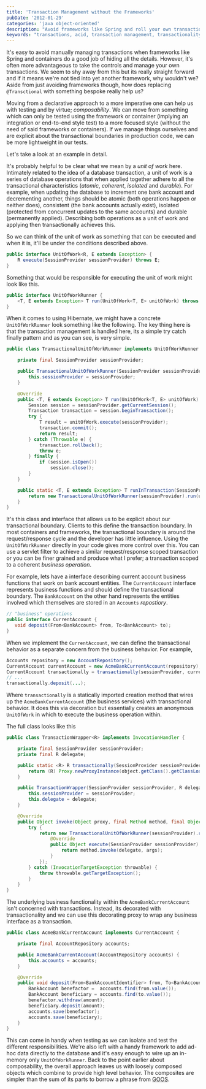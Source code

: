 ```yaml
---
title: 'Transaction Management without the Frameworks'
pubDate: '2012-01-29'
categories: 'java object-oriented'
description: "Avoid frameworks like Spring and roll your own transaction management. Declarative approaches like Spring, by definition, take away control. Moving towards an imperative approach gives it back. Don't be put of, it's actually very straight forward."
keywords: "transactions, acid, transaction management, transactionality, GOOS, unit of work, declarative vs imperative, spring"
---
```


It's easy to avoid manually managing transactions when frameworks like Spring and containers do a good job of hiding all the details. However, it's often more advantageous to take the controls and manage your own transactions. We seem to shy away from this but its really straight forward and if it means we're not tied into yet another framework, why wouldn't we? Aside from just avoiding frameworks though, how does replacing `@Transctional` with something bespoke really help us?
  
Moving from a declarative approach to a more imperative one can help us with testing and by virtue; _composability_. We can move from something which can only be tested using the framework or container (implying an integration or end-to-end style test) to a more focused style (without the need of said frameworks or containers). If we manage things ourselves and are explicit about the transactional boundaries in production code, we can be more lightweight in our tests.

Let's take a look at an example in detail.

It's probably helpful to be clear what we mean by a _unit of work_ here. Intimately related to the idea of a database transaction, a unit of work is a series of database operations that when applied together adhere to all the transactional characteristics (_atomic_, _coherent_, _isolated_ and _durable_). For example, when updating the database to increment one bank account and decrementing another, things should be atomic (both operations happen or neither does), consistent (the bank accounts actually exist), isolated (protected from concurrent updates to the same accounts) and durable (permanently applied). Describing both operations as a unit of work and applying then transactionally achieves this.

So we can think of the unit of work as something that can be executed and when it is, it'll be under the conditions described above.

  

``` java
public interface UnitOfWork<R, E extends Exception> {
    R execute(SessionProvider sessionProvider) throws E;
}
```
  
Something that would be responsible for executing the unit of work might look like this.

  

``` java
public interface UnitOfWorkRunner {
    <T, E extends Exception> T run(UnitOfWork<T, E> unitOfWork) throws Throwable;
}
```
  
When it comes to using Hibernate, we might have a concrete `UnitOfWorkRunner` look something like the following. The key thing here is that the transaction management is handled here, its a simple try catch finally pattern and as you can see, is very simple.


``` java
public class TransactionalUnitOfWorkRunner implements UnitOfWorkRunner {

    private final SessionProvider sessionProvider;

    public TransactionalUnitOfWorkRunner(SessionProvider sessionProvider) {
        this.sessionProvider = sessionProvider;
    }

    @Override
    public <T, E extends Exception> T run(UnitOfWork<T, E> unitOfWork) throws Throwable {
        Session session = sessionProvider.getCurrentSession();
        Transaction transaction = session.beginTransaction();
        try {
            T result = unitOfWork.execute(sessionProvider);
            transaction.commit();
            return result;
        } catch (Throwable e) {
            transaction.rollback();
            throw e;
        } finally {
            if (session.isOpen())
                session.close();
        }
    }

    public static <T, E extends Exception> T runInTransaction(SessionProvider sessionProvider, UnitOfWork<T, E> unitOfWork) throws Throwable {
        return new TransactionalUnitOfWorkRunner(sessionProvider).run(unitOfWork);
    }
}
```    

  
It's this class and interface that allows us to be explicit about our transactional boundary. Clients to this define the transaction boundary. In most containers and frameworks, the transactional boundary is around the request/response cycle and the developer has little influence. Using the `UnitOfWorkRunner` directly in your code gives more control over this. You can use a servlet filter to achieve a similar request/response scoped transaction or you can be finer grained and produce what I prefer; a transaction scoped to a coherent _business operation_.

  
For example, lets have a interface describing current account business functions that work on bank account entities. The `CurrentAccount` interface represents business functions and should define the transactional boundary. The `BankAccount` on the other hand represents the entities involved which themselves are stored in an `Accounts` _repostiory_.

  

    
``` java
// "business" operations
public interface CurrentAccount {
   void deposit(From<BankAccount> from, To<BankAccount> to);
}
```    

  
When we implement the `CurrentAccount`, we can define the transactional behavior as a separate concern from the business behavior. For example,

  

    
``` java
Accounts repository = new AccountRepository();
CurrentAccount currentAccount = new AcmeBankCurrentAccount(repository);
CurrentAccount transactionally = transactionally(sessionProvider, currentAccount);
// ...
transactionally.deposit(...);
```    

  
Where `transactionally` is a statically imported creation method that wires up the `AcmeBankCurrentAccount` (the business services) with transactional behavior. It does this via decoration but essentially creates an anonymous `UnitOfWork` in which to execute the business operation within.

  
The full class looks like this

  

    
``` java
public class TransactionWrapper<R> implements InvocationHandler {

    private final SessionProvider sessionProvider;
    private final R delegate;

    public static <R> R transactionally(SessionProvider sessionProvider, R object) {
        return (R) Proxy.newProxyInstance(object.getClass().getClassLoader(), object.getClass().getInterfaces(), new TransactionWrapper(sessionProvider, object));
    }

    public TransactionWrapper(SessionProvider sessionProvider, R delegate) {
        this.sessionProvider = sessionProvider;
        this.delegate = delegate;
    }

    @Override
    public Object invoke(Object proxy, final Method method, final Object[] args) throws Throwable {
        try {
            return new TransactionalUnitOfWorkRunner(sessionProvider).run(new UnitOfWork<Object, Exception>() {
                @Override
                public Object execute(SessionProvider sessionProvider) throws Exception {
                    return method.invoke(delegate, args);
                }
            });
        } catch (InvocationTargetException throwable) {
            throw throwable.getTargetException();
        }
    }
}
```    

  
The underlying business functionality within the `AcmeBankCurrentAccount` isn't concerned with transactions. Instead, its decorated with transactionality and we can use this decorating proxy to wrap any business interface as a transaction.

  

    
``` java
public class AcmeBankCurrentAccount implements CurrentAccount {

    private final AccountRepository accounts;

    public AcmeBankCurrentAccount(AccountRepository accounts) {
        this.accounts = accounts;
    }

    @Override
    public void deposit(From<BankAccountIdentifier> from, To<BankAccountIdentifier> to, Amount amount) throws Throwable {
        BankAccount benefactor =  accounts.find(from.value());
        BankAccount beneficiary = accounts.find(to.value());
        benefactor.withdraw(amount);
        beneficiary.deposit(amount);
        accounts.save(benefactor);
        accounts.save(beneficiary);
    }
}
```

This can come in handy when testing as we can isolate and test the different responsibilities. We're also left with a handy framework to add ad-hoc data directly to the database and it's easy enough to wire up an in-memory only `UnitOfWorkRunner`. Back to the point earlier about composability, the overall approach leaves us with loosely composed objects which combine to provide high level behavior. The composites are simpler than the sum of its parts to borrow a phrase from [GOOS](http://www.growing-object-oriented-software.com/).